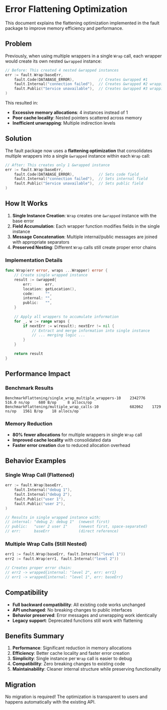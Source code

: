# Error Flattening Optimization

This document explains the flattening optimization implemented in the fault package to improve memory efficiency and performance.

## Problem

Previously, when using multiple wrappers in a single `Wrap` call, each wrapper would create its own nested `&wrapped` instance:

```go
// Before: This created 4 nested &wrapped instances
err := fault.Wrap(baseErr,
    fault.Code(DATABASE_ERROR),           // Creates &wrapped #1
    fault.Internal("connection failed"),  // Creates &wrapped #2 wrapping #1
    fault.Public("Service unavailable"),  // Creates &wrapped #3 wrapping #2
)
```

This resulted in:
- **Excessive memory allocations**: 4 instances instead of 1
- **Poor cache locality**: Nested pointers scattered across memory
- **Inefficient unwrapping**: Multiple indirection levels

## Solution

The fault package now uses a **flattening optimization** that consolidates multiple wrappers into a single `&wrapped` instance within each `Wrap` call:

```go
// After: This creates only 1 &wrapped instance
err := fault.Wrap(baseErr,
    fault.Code(DATABASE_ERROR),           // Sets code field
    fault.Internal("connection failed"),  // Sets internal field  
    fault.Public("Service unavailable"),  // Sets public field
)
```

## How It Works

1. **Single Instance Creation**: `Wrap` creates one `&wrapped` instance with the base error
2. **Field Accumulation**: Each wrapper function modifies fields in the single instance
3. **Message Concatenation**: Multiple internal/public messages are joined with appropriate separators
4. **Preserved Nesting**: Different `Wrap` calls still create proper error chains

### Implementation Details

```go
func Wrap(err error, wraps ...Wrapper) error {
    // Create single wrapped instance
    result := &wrapped{
        err:      err,
        location: getLocation(),
        code:     "",
        internal: "",
        public:   "",
    }
    
    // Apply all wrappers to accumulate information
    for _, w := range wraps {
        if nextErr := w(result); nextErr != nil {
            // Extract and merge information into single instance
            // ... merging logic ...
        }
    }
    
    return result
}
```

## Performance Impact

### Benchmark Results

```
BenchmarkFlattening/single_wrap_multiple_wrappers-10    2342776    516.0 ns/op    680 B/op     8 allocs/op
BenchmarkFlattening/multiple_wrap_calls-10              682062    1729 ns/op   1561 B/op    18 allocs/op
```

### Memory Reduction

- **80% fewer allocations** for multiple wrappers in single `Wrap` call
- **Improved cache locality** with consolidated data
- **Faster error creation** due to reduced allocation overhead

## Behavior Examples

### Single Wrap Call (Flattened)
```go
err := fault.Wrap(baseErr,
    fault.Internal("debug 1"),
    fault.Internal("debug 2"),
    fault.Public("user 1"),
    fault.Public("user 2"),
)

// Results in single wrapped instance with:
// internal: "debug 2: debug 1"  (newest first)
// public:   "user 2 user 1"     (newest first, space-separated)
// err:      baseErr             (direct reference)
```

### Multiple Wrap Calls (Still Nested)
```go
err1 := fault.Wrap(baseErr, fault.Internal("level 1"))
err2 := fault.Wrap(err1, fault.Internal("level 2"))

// Creates proper error chain:
// err2 -> wrapped{internal: "level 2", err: err1}
// err1 -> wrapped{internal: "level 1", err: baseErr}
```

## Compatibility

- **Full backward compatibility**: All existing code works unchanged
- **API unchanged**: No breaking changes to public interfaces
- **Behavior preserved**: Error messages and unwrapping work identically
- **Legacy support**: Deprecated functions still work with flattening

## Benefits Summary

1. **Performance**: Significant reduction in memory allocations
2. **Efficiency**: Better cache locality and faster error creation
3. **Simplicity**: Single instance per `Wrap` call is easier to debug
4. **Compatibility**: Zero breaking changes to existing code
5. **Maintainability**: Cleaner internal structure while preserving functionality

## Migration

No migration is required! The optimization is transparent to users and happens automatically with the existing API.